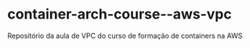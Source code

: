 # container-arch-course--aws-vpc
Repositório da aula de VPC do curso de formação de containers na AWS
